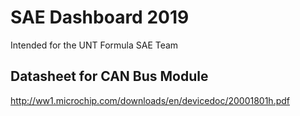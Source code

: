 # SAE Dashboard 2019
Intended for the UNT Formula SAE Team


## Datasheet for CAN Bus Module
http://ww1.microchip.com/downloads/en/devicedoc/20001801h.pdf

